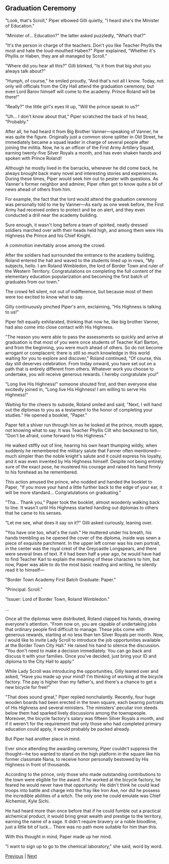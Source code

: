 ## Graduation Ceremony
"Look, that's Scroll," Piper elbowed Gilli quietly, "I heard she's the Minister of Education."

"Minister of... Education?" the latter asked puzzledly, "What’s that?"

"It's the person in charge of the teachers. Don't you like Teacher Phyllis the most and hate the loud-mouthed Haben?" Piper explained, "Whether it's Phyllis or Haben, they are all managed by Scroll."

"Where did you hear all this?" Gilli blinked, "Is it from that big shot you always talk about?"

"Humph, of course," he smiled proudly, "And that's not all I know. Today, not only will officials from the City Hall attend the graduation ceremony, but even Lord Barov himself will come to the academy. Prince Roland will be there!"

"Really?" the little girl's eyes lit up, "Will the prince speak to us?"

"Uh... I don't know about that," Piper scratched the back of his head, "Probably."

After all, he had heard it from Big Brother Vanner—speaking of Vanner, he was quite the figure. Originally just a common stone splitter in Old Street, he immediately became a squad leader in charge of several people after joining the militia. Now, he is an officer of the First Army Artillery Squad, earning twenty-five Silver Royals a month, and has even shaken hands and spoken with Prince Roland!

Although he mostly lived in the barracks, whenever he did come back, he always brought back many novel and interesting stories and experiences. During these times, Piper would seek him out to pester with questions. As Vanner's former neighbor and admirer, Piper often got to know quite a bit of news ahead of others from him.



For example, the fact that the lord would attend the graduation ceremony was personally told to me by Vanner—As early as one week before, the First Army had received orders to protect and be on alert, and they even conducted a drill near the academy building.



Sure enough, it wasn't long before a team of spirited, neatly dressed soldiers marched over with their heads held high, and among them were His Highness the Prince and his Chief Knight.



A commotion inevitably arose among the crowd.



After the soldiers had surrounded the entrance to the academy building, Roland entered the hall and waved to the students lined up in rows, "My subjects, hello. I am Roland Wimbledon, the lord of Border Town and ruler of the Western Territory. Congratulations on completing the full content of the elementary education popularization and becoming the first batch of graduates from our town."



The crowd fell silent, not out of indifference, but because most of them were too excited to know what to say.



Gilly continuously pinched Piper's arm, exclaiming, "His Highness is talking to us!"



Piper felt equally exhilarated, thinking that now he, like big brother Vanner, had also come into close contact with His Highness.



"The reason you were able to pass the assessments so quickly and arrive at graduation is that most of you were once students of Teacher Karl Barton, and from the beginning, you were much ahead of others. So do not become arrogant or complacent; there is still so much knowledge in this world waiting for you to explore and discover," Roland continued, "Of course, this day still deserves celebration. From today onward, you have set out on a path that is entirely different from others. Whatever work you choose to undertake, you will receive generous rewards. I hereby congratulate you!"



"Long live His Highness!" someone shouted first, and then everyone else excitedly joined in, "Long live His Highness! I am willing to serve His Highness!"



Waiting for the cheers to subside, Roland smiled and said, "Next, I will hand out the diplomas to you as a testament to the honor of completing your studies." He opened a booklet, "Paper."



Paper felt a shiver run through him as he looked at the prince, mouth agape, not knowing what to say. It was Teacher Phyllis Cilt who beckoned to him, "Don't be afraid, come forward to His Highness."



He walked stiffly out of line, hearing his own heart thumping wildly, when suddenly he remembered the military salute that Fanner often mentioned—much simpler than the noble knight's salute and it could express his loyalty, and it was even invented by His Highness himself. Despite not being entirely sure of the exact pose, he mustered his courage and raised his hand firmly to his forehead as he remembered.



This action amused the prince, who nodded and handed the booklet to Paper, "If you move your hand a little further back to the edge of your ear, it will be more standard... Congratulations on graduating."



"Tha... Thank you," Paper took the booklet, almost woodenly walking back to line. It wasn't until His Highness started handing out diplomas to others that he came to his senses.



"Let me see, what does it say on it?" Gilli asked curiously, leaning over.



"You have one too, what's the rush." He muttered under his breath, his hands trembling as he opened the cover of the diploma, inside was sewn a piece of exquisite parchment. In the upper left corner was his own portrait, in the center was the royal crest of the Greycastle Longspears, and there were several lines of text. If it had been half a year ago, he would have had to find Teacher Karl to explain the meaning of these characters to him, but now, Paper was able to do the most basic reading and writing, he silently read it to himself—



"Border Town Academy First Batch Graduate: Paper."



"Principal: Scroll."



"Issuer: Lord of Border Town, Roland Wimbledon."

...

Once all the diplomas were distributed, Roland clapped his hands, drawing everyone's attention. "From now on, you are capable of undertaking jobs that ordinary people find difficult to manage. These jobs come with generous rewards, starting at no less than ten Silver Royals per month. Now, I would like to invite Lady Scroll to introduce the job opportunities available at the Border Town City Hall." He raised his hand to silence the discussion. "You don't need to make a decision immediately. You can go back and discuss it with your families. Once you've decided, just bring your ID and diploma to the City Hall to apply."



While Lady Scroll was introducing the opportunities, Gilly leaned over and asked, "Have you made up your mind? I'm thinking of working at the bicycle factory. The pay is higher than my father's, and there's a chance to get a new bicycle for free!"

"That does sound great," Piper replied nonchalantly. Recently, four huge wooden boards had been erected in the town square, each bearing portraits of His Highness and several ministers. The ministers' peculiar iron steeds below them had sparked lively discussions among the townspeople. Moreover, the bicycle factory's salary was fifteen Silver Royals a month, and if it weren't for the requirement that only those who had completed primary education could apply, it would probably be packed already.



But Piper had another place in mind.

Ever since attending the awarding ceremony, Piper couldn't suppress the thought—he too wanted to stand on the high platform in the square like his former classmate Nana, to receive honor personally bestowed by His Highness in front of thousands.

According to the prince, only those who made outstanding contributions to the town were eligible for the award. If he worked at the bicycle factory, he feared he would never have that opportunity. He didn't think he could lead troops into battle and charge into the fray like Iron Axe, nor did he possess the incredible abilities of a witch. The only one he could emulate was Chief Alchemist, Kyle Sichi.

He had heard more than once before that if he could fumble out a practical alchemical product, it would bring great wealth and prestige to the territory, earning the name of a sage. It didn't require bravery or a noble bloodline, just a little bit of luck... There was no path more suitable for him than this.



With this thought in mind, Paper made up her mind.

"I want to sign up to go to the chemical laboratory," she said, word by word.





[Previous](CH0246.md) | [Next](CH0248.md)

